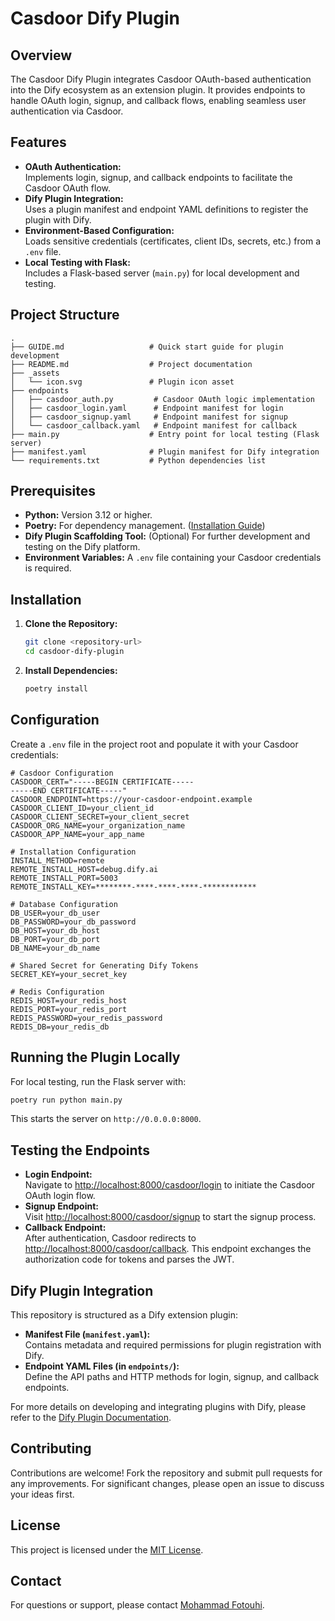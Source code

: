 # Casdoor Dify Plugin

## Overview
The Casdoor Dify Plugin integrates Casdoor OAuth-based authentication into the Dify ecosystem as an extension plugin. It provides endpoints to handle OAuth login, signup, and callback flows, enabling seamless user authentication via Casdoor.

## Features
- **OAuth Authentication:**  
  Implements login, signup, and callback endpoints to facilitate the Casdoor OAuth flow.
- **Dify Plugin Integration:**  
  Uses a plugin manifest and endpoint YAML definitions to register the plugin with Dify.
- **Environment-Based Configuration:**  
  Loads sensitive credentials (certificates, client IDs, secrets, etc.) from a `.env` file.
- **Local Testing with Flask:**  
  Includes a Flask-based server (`main.py`) for local development and testing.

## Project Structure
```
.
├── GUIDE.md                   # Quick start guide for plugin development
├── README.md                  # Project documentation
├── _assets
│   └── icon.svg               # Plugin icon asset
├── endpoints
│   ├── casdoor_auth.py         # Casdoor OAuth logic implementation
│   ├── casdoor_login.yaml      # Endpoint manifest for login
│   ├── casdoor_signup.yaml     # Endpoint manifest for signup
│   └── casdoor_callback.yaml   # Endpoint manifest for callback
├── main.py                    # Entry point for local testing (Flask server)
├── manifest.yaml              # Plugin manifest for Dify integration
└── requirements.txt           # Python dependencies list
```

## Prerequisites
- **Python:** Version 3.12 or higher.
- **Poetry:** For dependency management. ([Installation Guide](https://python-poetry.org/docs/))
- **Dify Plugin Scaffolding Tool:** (Optional) For further development and testing on the Dify platform.
- **Environment Variables:** A `.env` file containing your Casdoor credentials is required.

## Installation
1. **Clone the Repository:**
   ```bash
   git clone <repository-url>
   cd casdoor-dify-plugin
   ```
2. **Install Dependencies:**
   ```bash
   poetry install
   ```

## Configuration
Create a `.env` file in the project root and populate it with your Casdoor credentials:
```env
# Casdoor Configuration
CASDOOR_CERT="-----BEGIN CERTIFICATE-----
-----END CERTIFICATE-----"
CASDOOR_ENDPOINT=https://your-casdoor-endpoint.example
CASDOOR_CLIENT_ID=your_client_id
CASDOOR_CLIENT_SECRET=your_client_secret
CASDOOR_ORG_NAME=your_organization_name
CASDOOR_APP_NAME=your_app_name

# Installation Configuration
INSTALL_METHOD=remote
REMOTE_INSTALL_HOST=debug.dify.ai
REMOTE_INSTALL_PORT=5003
REMOTE_INSTALL_KEY=********-****-****-****-************

# Database Configuration
DB_USER=your_db_user
DB_PASSWORD=your_db_password
DB_HOST=your_db_host
DB_PORT=your_db_port
DB_NAME=your_db_name

# Shared Secret for Generating Dify Tokens
SECRET_KEY=your_secret_key

# Redis Configuration
REDIS_HOST=your_redis_host
REDIS_PORT=your_redis_port
REDIS_PASSWORD=your_redis_password
REDIS_DB=your_redis_db

```

## Running the Plugin Locally
For local testing, run the Flask server with:
```bash
poetry run python main.py
```
This starts the server on `http://0.0.0.0:8000`.

## Testing the Endpoints
- **Login Endpoint:**  
  Navigate to [http://localhost:8000/casdoor/login](http://localhost:8000/casdoor/login) to initiate the Casdoor OAuth login flow.
- **Signup Endpoint:**  
  Visit [http://localhost:8000/casdoor/signup](http://localhost:8000/casdoor/signup) to start the signup process.
- **Callback Endpoint:**  
  After authentication, Casdoor redirects to [http://localhost:8000/casdoor/callback](http://localhost:8000/casdoor/callback). This endpoint exchanges the authorization code for tokens and parses the JWT.

## Dify Plugin Integration
This repository is structured as a Dify extension plugin:
- **Manifest File (`manifest.yaml`):**  
  Contains metadata and required permissions for plugin registration with Dify.
- **Endpoint YAML Files (in `endpoints/`):**  
  Define the API paths and HTTP methods for login, signup, and callback endpoints.

For more details on developing and integrating plugins with Dify, please refer to the [Dify Plugin Documentation](https://docs.dify.ai/plugins/quick-start/develop-plugins/extension-plugin).

## Contributing
Contributions are welcome! Fork the repository and submit pull requests for any improvements. For significant changes, please open an issue to discuss your ideas first.

## License
This project is licensed under the [MIT License](LICENSE).

## Contact
For questions or support, please contact [Mohammad Fotouhi](mailto:mohammad.fotouhi80@gmail.com).
